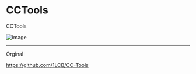 # CCTools
CCTools

![image](https://user-images.githubusercontent.com/74623428/217435377-c7d42cd6-8014-4fa2-9b14-ff383c7caea9.png)

-- --

Orginal

https://github.com/1LCB/CC-Tools
